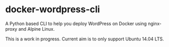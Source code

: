 # docker-wordpress-cli
A Python based CLI to help you deploy WordPress on Docker using nginx-proxy and Alpine Linux.

This is a work in progress. Current aim is to only support Ubuntu 14.04 LTS.
